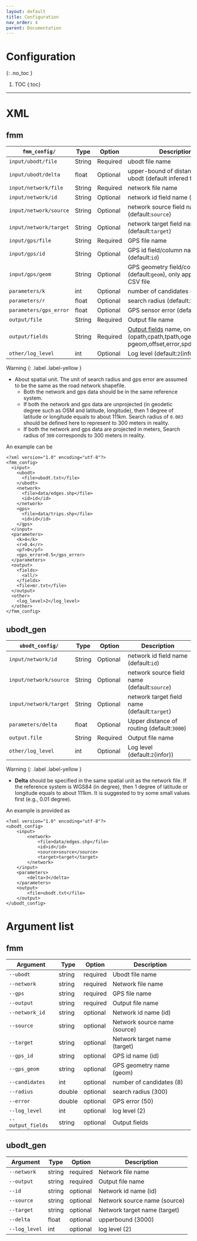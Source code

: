 ```yaml
---
layout: default
title: Configuration
nav_order: 4
parent: Documentation
---
```


# Configuration
{: .no_toc }

1.  TOC
{:toc}

---

# XML

## fmm

| `fmm_config/`          | Type   | Option   | Description                                                                                             |
| ---------------------- | ------ | -------- | ------------------------------------------------------------------------------------------------------- |
| `input/ubodt/file`     | String | Required | ubodt file name                                                                                         |
| `input/ubodt/delta`    | float  | Optional | upper-bound of distances in ubodt (default infered from file)                                           |
| `input/network/file`   | String | Required | network file name                                                                                       |
| `input/network/id`     | String | Optional | network id field name (default:`id`)                                                                    |
| `input/network/source` | String | Optional | network source field name (default:`source`)                                                            |
| `input/network/target` | String | Optional | network target field name (default:`target`)                                                            |
| `input/gps/file`       | String | Required | GPS file name                                                                                           |
| `input/gps/id`         | String | Optional | GPS id field/column name (default:`id`)                                                                 |
| `input/gps/geom`       | String | Optional | GPS geometry field/column name (default:`geom`), only applicable for CSV file                           |
| `parameters/k`         | int    | Optional | number of candidates  (default:`8`)                                                                     |
| `parameters/r`         | float  | Optional | search radius  (default:`300`)                                                                          |
| `parameters/gps_error` | float  | Optional | GPS sensor error  (default:`50`)                                                                        |
| `output/file`          | String | Required | Output file name                                                                                        |
| `output/fields`        | String | Required | [Output fields](/docs/documentation/output/) name, one or more in (opath,cpath,tpath,ogeom,mgeom, pgeom,offset,error,spdist,tp,ep,all) |
| `other/log_level`      | int    | Optional | Log level  (default:`2`(infor))                                                                         |

Warning
{: .label .label-yellow }

-   About spatial unit. The unit of search radius and gps error are assumed to be the same as the road network shapefile.
    -   Both the network and gps data should be in the same reference system.
    -   If both the network and gps data are unprojected (in geodetic degree such as OSM and latitude, longitude), then 1 degree of latitude or longitude equals to about 111km. Search radius of `0.003` should be defined here to represent to 300 meters in reality.
    -   If both the network and gps data are projected in meters, Search radius of `300` corresponds to 300 meters in reality.

An example can be

```
<?xml version="1.0" encoding="utf-8"?>
<fmm_config>
  <input>
    <ubodt>
      <file>ubodt.txt</file>
    </ubodt>
    <network>
      <file>data/edges.shp</file>
      <id>id</id>
    </network>
    <gps>
      <file>data/trips.shp</file>
      <id>id</id>
    </gps>
  </input>
  <parameters>
    <k>4</k>
    <r>0.4</r>
    <pf>0</pf>
    <gps_error>0.5</gps_error>
  </parameters>
  <output>
    <fields>
      <all/>
    </fields>
    <file>mr.txt</file>
  </output>
  <other>
    <log_level>2</log_level>
  </other>
</fmm_config>
```

## ubodt_gen

| `ubodt_config/`        | Type   | Option   | Description                                  |
| ---------------------- | ------ | -------- | -------------------------------------------- |
| `input/network/id`     | String | Optional | network id field name (default:`id`)         |
| `input/network/source` | String | Optional | network source field name (default:`source`) |
| `input/network/target` | String | Optional | network target field name (default:`target`) |
| `parameters/delta`     | float  | Optional | Upper distance of routing (default:`3000`)   |
| `output.file`          | String | Required | Output file name                             |
| `other/log_level`      | int    | Optional | Log level  (default:`2`(infor))              |

Warning
{: .label .label-yellow }

-   **Delta** should be specified in the same spatial unit as the network file. If the reference system is WGS84 (in degree), then 1 degree of latitude or longitude equals to about 111km. It is suggested to try some small values first (e.g., 0.01 degree).

An example is provided as

```
<?xml version="1.0" encoding="utf-8"?>
<ubodt_config>
    <input>
        <network>
            <file>data/edges.shp</file>
            <id>id</id>
            <source>source</source>
            <target>target</target>
        </network>
    </input>
    <parameters>
        <delta>3</delta>
    </parameters>
    <output>
        <file>ubodt.txt</file>        
    </output>
</ubodt_config>
```

# Argument list

## fmm

| Argument          | Type   | Option   | Description                  |
| ----------------- | ------ | -------- | ---------------------------- |
| `--ubodt`         | string | required | Ubodt file name              |
| `--network`       | string | required | Network file name            |
| `--gps`           | string | required | GPS file name                |
| `--output`        | string | required | Output file name             |
| `--network_id`    | string | optional | Network id name (id)         |
| `--source`        | string | optional | Network source name (source) |
| `--target`        | string | optional | Network target name (target) |
| `--gps_id`        | string | optional | GPS id name (id)             |
| `--gps_geom`      | string | optional | GPS geometry name (geom)     |
| `--candidates`    | int    | optional | number of candidates (8)     |
| `--radius`        | double | optional | search radius (300)          |
| `--error`         | double | optional | GPS error (50)               |
| `--log_level`     | int    | optional | log level (2)                |
| `--output_fields` | string | optional | Output fields                |

## ubodt_gen

| Argument      | Type   | Option   | Description                  |
| ------------- | ------ | -------- | ---------------------------- |
| `--network`   | string | required | Network file name            |
| `--output`    | string | required | Output file name             |
| `--id`        | string | optional | Network id name (id)         |
| `--source`    | string | optional | Network source name (source) |
| `--target`    | string | optional | Network target name (target) |
| `--delta`     | float  | optional | upperbound (3000)            |
| `--log_level` | int    | optional | log level (2)                |
